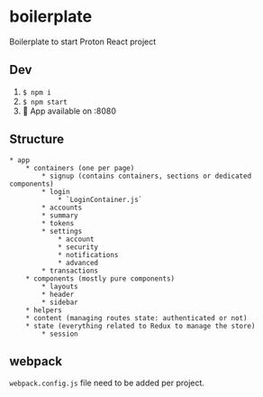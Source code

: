 # boilerplate
Boilerplate to start Proton React project

## Dev

1. `$ npm i`
2. `$ npm start`
3. :popcorn: App available on :8080

## Structure

```
* app
    * containers (one per page)
        * signup (contains containers, sections or dedicated components)
        * login
            * `LoginContainer.js`
        * accounts
        * summary
        * tokens
        * settings
            * account
            * security
            * notifications
            * advanced
        * transactions
    * components (mostly pure components)
        * layouts
        * header
        * sidebar
    * helpers
    * content (managing routes state: authenticated or not)
    * state (everything related to Redux to manage the store)
        * session
```

## webpack

`webpack.config.js` file need to be added per project.